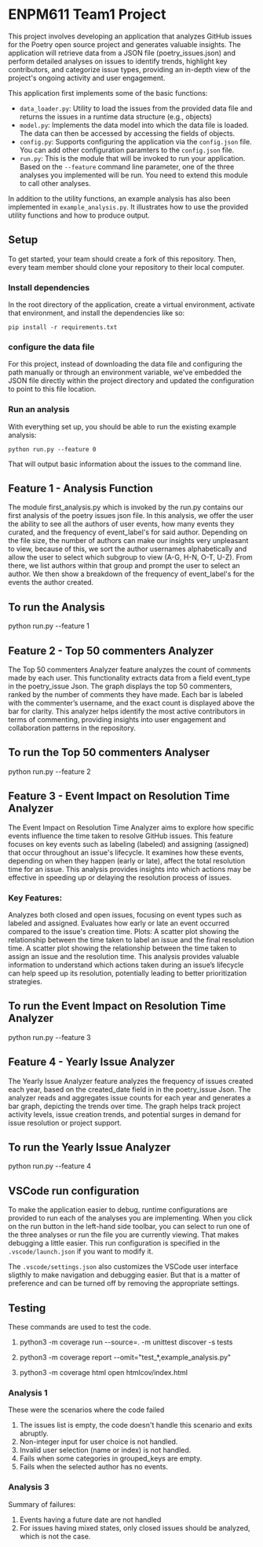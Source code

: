 # ENPM611 Team1 Project

This project involves developing an application that analyzes GitHub issues for the Poetry open source project and generates valuable insights. The application will retrieve data from a JSON file (poetry_issues.json) and perform detailed analyses on issues to identify trends, highlight key contributors, and categorize issue types, providing an in-depth view of the project's ongoing activity and user engagement.

This application first implements some of the basic functions:

- `data_loader.py`: Utility to load the issues from the provided data file and returns the issues in a runtime data structure (e.g., objects)
- `model.py`: Implements the data model into which the data file is loaded. The data can then be accessed by accessing the fields of objects.
- `config.py`: Supports configuring the application via the `config.json` file. You can add other configuration paramters to the `config.json` file.
- `run.py`: This is the module that will be invoked to run your application. Based on the `--feature` command line parameter, one of the three analyses you implemented will be run. You need to extend this module to call other analyses.


In addition to the utility functions, an example analysis has also been implemented in `example_analysis.py`. It illustrates how to use the provided utility functions and how to produce output.

## Setup

To get started, your team should create a fork of this repository. Then, every team member should clone your repository to their local computer. 


### Install dependencies

In the root directory of the application, create a virtual environment, activate that environment, and install the dependencies like so:

```
pip install -r requirements.txt
```

### configure the data file
For this project, instead of downloading the data file and configuring the path manually or through an environment variable, we've embedded the JSON file directly within the project directory and updated the configuration to point to this file location. 


### Run an analysis

With everything set up, you should be able to run the existing example analysis:

```
python run.py --feature 0
```

That will output basic information about the issues to the command line.


## Feature 1 - Analysis Function
The module first_analysis.py which is invoked by the run.py contains our first analysis of the poetry issues json file. In this analysis, we offer the user the ability to see all the authors of user events, how many events they curated, and the frequency of event_label's for said author. Depending on the file size, the number of authors can make our insights very unpleasant to view, because of this, we sort the author usernames alphabetically and allow the user to select which subgroup to view (A-G, H-N, O-T, U-Z). From there, we list authors within that group and prompt the user to select an author. We then show a breakdown of the frequency of event_label's for the events the author created.

## To run the Analysis
python run.py --feature 1


## Feature 2 - Top 50 commenters Analyzer
The Top 50 commenters Analyzer feature analyzes the count of comments made by each user. This functionality extracts data from a field event_type in the poetry_issue Json. The graph displays the top 50 commenters, ranked by the number of comments they have made. Each bar is labeled with the commenter’s username, and the exact count is displayed above the bar for clarity. This analyzer helps identify the most active contributors in terms of commenting, providing insights into user engagement and collaboration patterns in the repository.

## To run the Top 50 commenters Analyser
python run.py --feature 2


## Feature 3 - Event Impact on Resolution Time Analyzer
The Event Impact on Resolution Time Analyzer aims to explore how specific events influence the time taken to resolve GitHub issues. This feature focuses on key events such as labeling (labeled) and assigning (assigned) that occur throughout an issue's lifecycle. It examines how these events, depending on when they happen (early or late), affect the total resolution time for an issue. This analysis provides insights into which actions may be effective in speeding up or delaying the resolution process of issues.

### Key Features:

Analyzes both closed and open issues, focusing on event types such as labeled and assigned.
Evaluates how early or late an event occurred compared to the issue's creation time.
Plots:
A scatter plot showing the relationship between the time taken to label an issue and the final resolution time.
A scatter plot showing the relationship between the time taken to assign an issue and the resolution time.
This analysis provides valuable information to understand which actions taken during an issue’s lifecycle can help speed up its resolution, potentially leading to better prioritization strategies.

## To run the Event Impact on Resolution Time Analyzer
python run.py --feature 3


## Feature 4 - Yearly Issue Analyzer
The Yearly Issue Analyzer feature analyzes the frequency of issues created each year, based on the created_date field in in the poetry_issue Json. The analyzer reads and aggregates issue counts for each year and generates a bar graph, depicting the trends over time. The graph helps track project activity levels, issue creation trends, and potential surges in demand for issue resolution or project support.

## To run the Yearly Issue Analyzer


python run.py --feature 4


## VSCode run configuration

To make the application easier to debug, runtime configurations are provided to run each of the analyses you are implementing. When you click on the run button in the left-hand side toolbar, you can select to run one of the three analyses or run the file you are currently viewing. That makes debugging a little easier. This run configuration is specified in the `.vscode/launch.json` if you want to modify it.

The `.vscode/settings.json` also customizes the VSCode user interface sligthly to make navigation and debugging easier. But that is a matter of preference and can be turned off by removing the appropriate settings.


## Testing

These commands are used to test the code.
1) python3 -m coverage run --source=. -m unittest discover -s tests

2) python3 -m coverage report --omit="test_*,example_analysis.py"

3) python3 -m coverage html
   open htmlcov/index.html


### Analysis 1

These were the scenarios where the code failed
1) The issues list is empty, the code doesn't handle this scenario and exits abruptly.
2) Non-integer input for user choice is not handled.
3) Invalid user selection (name or index) is not handled.
4) Fails when some categories in grouped_keys are empty.
5) Fails when the selected author has no events.


### Analysis 3
Summary of failures:
1) Events having a future date are not handled
2) For issues having mixed states, only closed issues should be analyzed, which is not the case.
